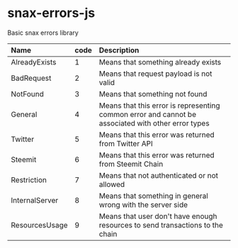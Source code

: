 # snax-errors-js

Basic snax errors library

| Name           | code | Description                                                                                        |
| :------------- | :--- | :------------------------------------------------------------------------------------------------- |
| AlreadyExists  | 1    | Means that something already exists                                                                |
| BadRequest     | 2    | Means that request payload is not valid                                                            |
| NotFound       | 3    | Means that something not found                                                                     |
| General        | 4    | Means that this error is representing common error and cannot be associated with other error types |
| Twitter        | 5    | Means that this error was returned from Twitter API                                                |
| Steemit        | 6    | Means that this error was returned from Steemit Chain                                              |
| Restriction    | 7    | Means that not authenticated or not allowed                                                        |
| InternalServer | 8    | Means that something in general wrong with the server side                                         |
| ResourcesUsage | 9    | Means that user don't have enough resources to send transactions to the chain                      |
